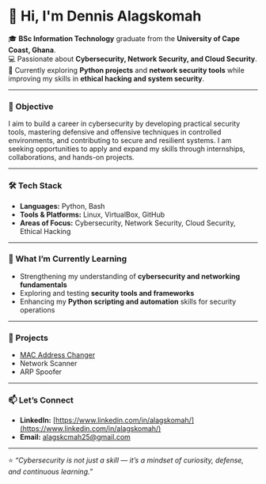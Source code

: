 # 👋 Hi, I'm Dennis Alagskomah

🎓 **BSc Information Technology** graduate from the **University of Cape Coast, Ghana**.  
💻 Passionate about **Cybersecurity, Network Security, and Cloud Security**.  
🚀 Currently exploring **Python projects** and **network security tools** while improving my skills in **ethical hacking and system security**.  

---

### 🎯 Objective
I aim to build a career in cybersecurity by developing practical security tools, mastering defensive and offensive techniques in controlled environments, and contributing to secure and resilient systems. I am seeking opportunities to apply and expand my skills through internships, collaborations, and hands-on projects.

---

### 🛠️ Tech Stack
- **Languages:** Python, Bash 
- **Tools & Platforms:** Linux, VirtualBox, GitHub
- **Areas of Focus:** Cybersecurity, Network Security, Cloud Security, Ethical Hacking  

---

### 🌱 What I’m Currently Learning
- Strengthening my understanding of **cybersecurity and networking fundamentals**  
- Exploring and testing **security tools and frameworks**  
- Enhancing my **Python scripting and automation** skills for security operations  

---

### 🧩 Projects
- <a href="https://github.com/alagskomahd/MAC-Address-Changer"> MAC Address Changer </a>
- Network Scanner
- ARP Spoofer  

---

### 📫 Let’s Connect
- **LinkedIn:** [https://www.linkedin.com/in/alagskomah/](https://www.linkedin.com/in/alagskomah/)  
- **Email:** alagskcmah25@gmail.com  

---

⭐ _“Cybersecurity is not just a skill — it’s a mindset of curiosity, defense, and continuous learning.”_
